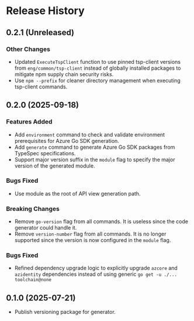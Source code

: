 # Release History

## 0.2.1 (Unreleased)

### Other Changes

- Updated `ExecuteTspClient` function to use pinned tsp-client versions from `eng/common/tsp-client` instead of globally installed packages to mitigate npm supply chain security risks.
- Use `npm --prefix` for cleaner directory management when executing tsp-client commands.

## 0.2.0 (2025-09-18)

### Features Added

- Add `environment` command to check and validate environment prerequisites for Azure Go SDK generation.
- Add `generate` command to generate Azure Go SDK packages from TypeSpec specifications.
- Support major version suffix in the `module` flag to specify the major version of the generated module.

### Bugs Fixed

- Use module as the root of API view generation path.

### Breaking Changes

- Remove `go-version` flag from all commands. It is useless since the code generator could handle it.
- Remove `version-number` flag from all commands. It is no longer supported since the version is now configured in the `module` flag.

### Bugs Fixed

- Refined dependency upgrade logic to explicitly upgrade `azcore` and `azidentity` dependencies instead of using generic `go get -u ./... toolchain@none`

## 0.1.0 (2025-07-21)
- Publish versioning package for generator.
